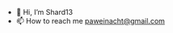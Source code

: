 - 👋 Hi, I’m Shard13
- 📫 How to reach me paweinacht@gmail.com

<!---
Shard13/Shard13 is a ✨ special ✨ repository because its `README.md` (this file) appears on your GitHub profile.
You can click the Preview link to take a look at your changes.
--->
